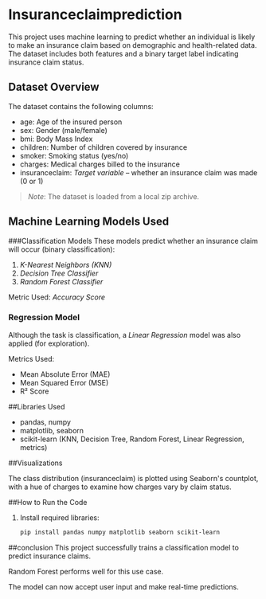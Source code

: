 # Insuranceclaimprediction
This project uses machine learning to predict whether an individual is likely to make an insurance claim based on demographic and health-related data. The dataset includes both features and a binary target label indicating insurance claim status.

## Dataset Overview

The dataset contains the following columns:

- age: Age of the insured person
- sex: Gender (male/female)
- bmi: Body Mass Index
- children: Number of children covered by insurance
- smoker: Smoking status (yes/no)
- charges: Medical charges billed to the insurance
- insuranceclaim: *Target variable* – whether an insurance claim was made (0 or 1)

> *Note*: The dataset is loaded from a local zip archive.

## Machine Learning Models Used

###Classification Models
These models predict whether an insurance claim will occur (binary classification):

1. *K-Nearest Neighbors (KNN)*
2. *Decision Tree Classifier*
3. *Random Forest Classifier*

Metric Used: *Accuracy Score*

### Regression Model
Although the task is classification, a *Linear Regression* model was also applied (for exploration).

Metrics Used:
- Mean Absolute Error (MAE)
- Mean Squared Error (MSE)
- R² Score

##Libraries Used

- pandas, numpy
- matplotlib, seaborn
- scikit-learn (KNN, Decision Tree, Random Forest, Linear Regression, metrics)

##Visualizations

The class distribution (insuranceclaim) is plotted using Seaborn's countplot, with a hue of charges to examine how charges vary by claim status.

##How to Run the Code

1. Install required libraries:
   ```bash
   pip install pandas numpy matplotlib seaborn scikit-learn
##conclusion
  This project successfully trains a classification model to predict insurance claims.

  Random Forest performs well for this use case.

  The model can now accept user input and make real-time predictions.
